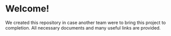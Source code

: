 # Welcome!

We created this repository in case another team were to bring this project to completion. All necessary documents and many useful links are provided. 
